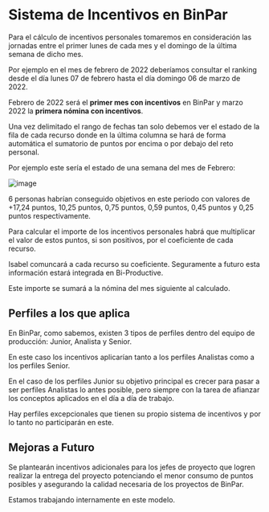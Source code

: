 # Sistema de Incentivos en BinPar

Para el cálculo de incentivos personales tomaremos en consideración las jornadas entre el primer lunes de cada mes y el domingo de la última semana de dicho mes.

Por ejemplo en el mes de febrero de 2022 deberíamos consultar el ranking desde el día lunes 07 de febrero hasta el día domingo 06 de marzo de 2022.

Febrero de 2022 será el **primer mes con incentivos** en BinPar y marzo 2022 la **primera nómina con incentivos**.

Una vez delimitado el rango de fechas tan solo debemos ver el estado de la fila de cada recurso donde en la última columna se hará de forma automática el sumatorio de puntos por encima o por debajo del reto personal.

Por ejemplo este sería el estado de una semana del mes de Febrero:

![image](https://user-images.githubusercontent.com/17255550/155086832-883f2667-d61f-4455-b2f2-1bc4550e2e9e.png)

6 personas habrían conseguido objetivos en este periodo con valores de +17,24 puntos, 10,25 puntos, 0,75 puntos, 0,59 puntos, 0,45 puntos y 0,25 puntos respectivamente.

Para calcular el importe de los incentivos personales habrá que multiplicar el valor de estos puntos, si son positivos, por el coeficiente de cada recurso.

Isabel comuncará a cada recurso su coeficiente. Seguramente a futuro esta información estará integrada en Bi-Productive.

Este importe se sumará a la nómina del mes siguiente al calculado.

## Perfiles a los que aplica

En BinPar, como sabemos, existen 3 tipos de perfiles dentro del equipo de producción: Junior, Analista y Senior.

En este caso los incentivos aplicarían tanto a los perfiles Analistas como a los perfiles Senior.

En el caso de los perfiles Junior su objetivo principal es crecer para pasar a ser perfiles Analistas lo antes posible, pero siempre con la tarea de afianzar los conceptos aplicados en el día a día de trabajo.

Hay perfiles excepcionales que tienen su propio sistema de incentivos y por lo tanto no participarán en este.

## Mejoras a Futuro

Se plantearán incentivos adicionales para los jefes de proyecto que logren realizar la entrega del proyecto potenciando el menor consumo de puntos posibles y asegurando la calidad necesaria de los proyectos de BinPar.

Estamos trabajando internamente en este modelo.
